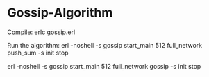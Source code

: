 # Gossip-Algorithm

Compile:
erlc gossip.erl  

Run the algorithm:
erl -noshell -s gossip start_main 512 full_network push_sum -s init stop 


erl -noshell -s gossip start_main 512 full_network gossip -s init stop 
